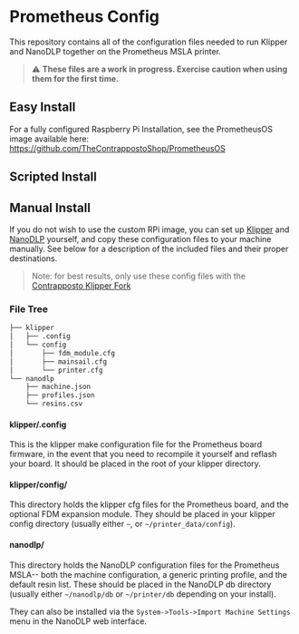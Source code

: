 # Prometheus Config
This repository contains all of the configuration files needed to run Klipper 
and NanoDLP together on the Prometheus MSLA printer.

> :warning: **These files are a work in progress. Exercise caution when using 
them for the first time.**

## Easy Install

For a fully configured Raspberry Pi Installation, see the PrometheusOS image 
available here: https://github.com/TheContrappostoShop/PrometheusOS

## Scripted Install

## Manual Install

If you do not wish to use the custom RPi image, you can set up 
[Klipper](https://www.klipper3d.org/) and [NanoDLP](https://www.nanodlp.com/)
yourself, and copy these configuration files to your machine manually. See below
for a description of the included files and their proper destinations.

> Note: for best results, only use these config files with the 
[Contrapposto Klipper Fork](https://github.com/TheContrappostoShop/klipper)

### File Tree
```markdown
├── klipper
│   ├── .config
│   └── config
│       ├── fdm_module.cfg
│       ├── mainsail.cfg
│       └── printer.cfg
└── nanodlp
    ├── machine.json
    ├── profiles.json
    └── resins.csv
```

#### klipper/.config
This is the klipper make configuration file for the Prometheus board firmware, 
in the event that you need to recompile it yourself and reflash your board. It 
should be placed in the root of your klipper directory.

#### klipper/config/
This directory holds the klipper cfg files for the Prometheus board, and the
optional FDM expansion module.
They should be placed in your klipper config directory (usually either `~`, or `~/printer_data/config`).

#### nanodlp/
This directory holds the NanoDLP configuration files for the Prometheus MSLA--
both the machine configuration, a generic printing profile, and the default 
resin list. These should be placed in the NanoDLP db directory (usually either 
`~/nanodlp/db` or `~/printer/db` depending on your install).

They can also be installed via the `System->Tools->Import Machine Settings` menu
in the NanoDLP web interface. 
